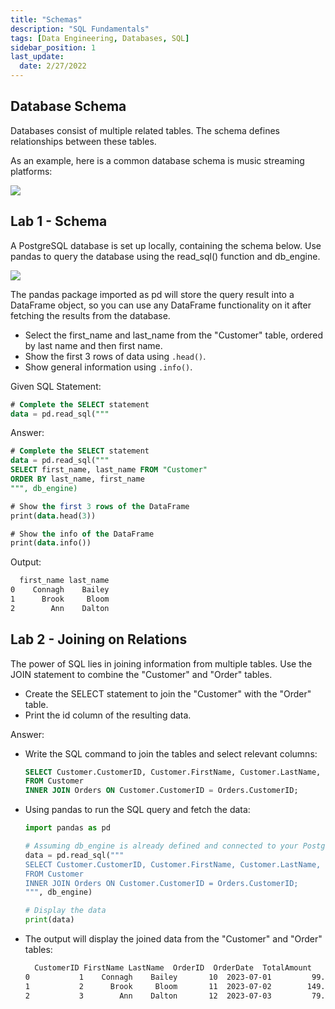 ```yaml
---
title: "Schemas"
description: "SQL Fundamentals"
tags: [Data Engineering, Databases, SQL]
sidebar_position: 1
last_update:
  date: 2/27/2022
---
```


## Database Schema

Databases consist of multiple related tables. The schema defines relationships between these tables.

As an example, here is a common database schema is music streaming platforms:

<div class="img-center"> 

![](/img/docs/sql-db-schema-example.png)

</div>



## Lab 1 - Schema

A PostgreSQL database is set up locally, containing the schema below. Use pandas to query the database using the read_sql() function and db_engine.


<div class="img-center">

![](/img/docs/schema-lab-diag.png)

</div>

The pandas package imported as pd will store the query result into a DataFrame object, so you can use any DataFrame functionality on it after fetching the results from the database.

- Select the first_name and last_name from the "Customer" table, ordered by last name and then first name.
- Show the first 3 rows of data using `.head()`.
- Show general information using `.info()`.

Given SQL Statement:

```sql
# Complete the SELECT statement
data = pd.read_sql("""
```

Answer:

```sql
# Complete the SELECT statement
data = pd.read_sql("""
SELECT first_name, last_name FROM "Customer"
ORDER BY last_name, first_name
""", db_engine)

# Show the first 3 rows of the DataFrame
print(data.head(3))

# Show the info of the DataFrame
print(data.info())
```

Output:

```bash
  first_name last_name
0    Connagh    Bailey
1      Brook     Bloom
2        Ann    Dalton
```

## Lab 2 - Joining on Relations

The power of SQL lies in joining information from multiple tables. Use the JOIN statement to combine the "Customer" and "Order" tables.

- Create the SELECT statement to join the "Customer" with the "Order" table.
- Print the id column of the resulting data.

Answer: 

- Write the SQL command to join the tables and select relevant columns:

  ```sql
  SELECT Customer.CustomerID, Customer.FirstName, Customer.LastName, Orders.OrderID, Orders.OrderDate, Orders.TotalAmount
  FROM Customer
  INNER JOIN Orders ON Customer.CustomerID = Orders.CustomerID;
  ```

- Using pandas to run the SQL query and fetch the data:

  ```python
  import pandas as pd

  # Assuming db_engine is already defined and connected to your PostgreSQL database
  data = pd.read_sql("""
  SELECT Customer.CustomerID, Customer.FirstName, Customer.LastName, Orders.OrderID, Orders.OrderDate, Orders.TotalAmount
  FROM Customer
  INNER JOIN Orders ON Customer.CustomerID = Orders.CustomerID;
  """, db_engine)

  # Display the data
  print(data)
  ```

- The output will display the joined data from the "Customer" and "Order" tables:

  ```bash
    CustomerID FirstName LastName  OrderID  OrderDate  TotalAmount
  0           1    Connagh    Bailey       10  2023-07-01         99.99
  1           2      Brook     Bloom       11  2023-07-02        149.99
  2           3        Ann    Dalton       12  2023-07-03         79.99
  ```

